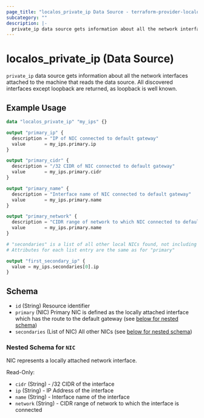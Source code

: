 ```yaml
---
page_title: "localos_private_ip Data Source - terraform-provider-localos"
subcategory: ""
description: |-
  private_ip data source gets information about all the network interfaces attached to the machine that reads the data source. All discovered interfaces except loopback are returned, as loopback is well known.
---
```


# localos_private_ip (Data Source)

`private_ip` data source gets information about all the network interfaces attached to the machine that reads the data source. All discovered interfaces except loopback are returned, as loopback is well known.

## Example Usage

```terraform
data "localos_private_ip" "my_ips" {}

output "primary_ip" {
  description = "IP of NIC connected to default gateway"
  value       = my_ips.primary.ip
}

output "primary_cidr" {
  description = "/32 CIDR of NIC connected to default gateway"
  value       = my_ips.primary.cidr
}

output "primary_name" {
  description = "Interface name of NIC connected to default gateway"
  value       = my_ips.primary.name
}

output "primary_network" {
  description = "CIDR range of network to which NIC connected to default gateway is part of"
  value       = my_ips.primary.name
}

# "secondaries" is a list of all other local NICs found, not including loopback adapter
# Attributes for each list entry are the same as for "primary"

output "first_secondary_ip" {
  value = my_ips.secondaries[0].ip
}
```

<!--
    Schema ORIGINALLY generated by tfplugindocs,
    then manually tweaked to circumvent current limitations.

    This should be revisited, once https://github.com/hashicorp/terraform-plugin-docs/issues/66 is resolved.
-->
## Schema

- `id` (String) Resource identifier
- `primary` (NIC) Primary NIC is defined as the locally attached interface which has the route to the default gateway (see [below for nested schema](#nestedatt--nic))
- `secondaries` (List of NIC) All other NICs (see [below for nested schema](#nestedatt--nic))

<a id="nestedatt--nic"></a>
### Nested Schema for `NIC`

NIC represents a locally attached network interface.

Read-Only:

- `cidr` (String) - /32 CIDR of the interface
- `ip` (String) - IP Address of the interface
- `name` (String) - Interface name of the interface
- `network` (String) - CIDR range of network to which the interface is connected
